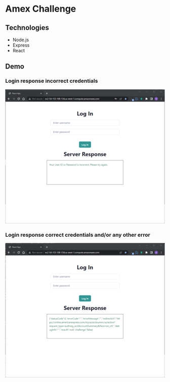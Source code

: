 # Amex Challenge

## Technologies

* Node.js
* Express
* React


## Demo

### Login response incorrect credentials
![Demo1](demo/demoIncorrectLogin.png "Incorrect credentials")

### Login response correct credentials and/or any other error
![Demo2](demo/demoCoorectCredentials.png "Correct credentials and/or any other error")
